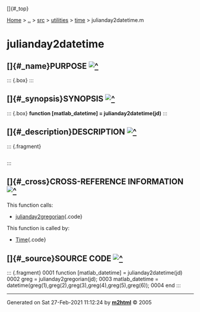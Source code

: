 []{#_top}

<div>

[Home](../../../../index.html) \> [..](#) \> [src](#) \> [utilities](#)
\> [time](index.html) \> julianday2datetime.m

</div>

# julianday2datetime

## []{#_name}PURPOSE [![\^](../../../../up.png)](#_top)

::: {.box}
:::

## []{#_synopsis}SYNOPSIS [![\^](../../../../up.png)](#_top)

::: {.box}
**function \[matlab_datetime\] = julianday2datetime(jd)**
:::

## []{#_description}DESCRIPTION [![\^](../../../../up.png)](#_top)

::: {.fragment}
``` {.comment}
```
:::

## []{#_cross}CROSS-REFERENCE INFORMATION [![\^](../../../../up.png)](#_top)

This function calls:

-   [julianday2gregorian](julianday2gregorian.html "function [gregorian] = julianday2gregorian(jd)"){.code}

This function is called by:

-   [Time](Time.html){.code}

## []{#_source}SOURCE CODE [![\^](../../../../up.png)](#_top)

::: {.fragment}
    0001 function [matlab_datetime] = julianday2datetime(jd)
    0002     greg = julianday2gregorian(jd);
    0003     matlab_datetime = datetime(greg(1),greg(2),greg(3),greg(4),greg(5),greg(6));
    0004 end
:::

------------------------------------------------------------------------

Generated on Sat 27-Feb-2021 11:12:24 by
**[m2html](http://www.artefact.tk/software/matlab/m2html/ "Matlab Documentation in HTML")**
© 2005

